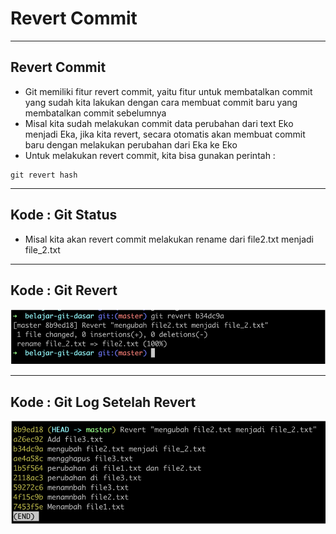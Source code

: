 # Revert Commit

---

## Revert Commit

- Git memiliki fitur revert commit, yaitu fitur untuk membatalkan commit yang sudah kita lakukan dengan cara membuat commit baru yang membatalkan commit sebelumnya
- Misal kita sudah melakukan commit data perubahan dari text Eko menjadi Eka, jika kita revert, secara otomatis akan membuat commit baru dengan melakukan perubahan dari Eka ke Eko
- Untuk melakukan revert commit, kita bisa gunakan perintah :
```
git revert hash
```

---

## Kode : Git Status

- Misal kita akan revert commit melakukan rename dari file2.txt menjadi file_2.txt

---

## Kode : Git Revert

![1](../assets/img/18/1.PNG)

---

## Kode : Git Log Setelah Revert

![2](../assets/img/18/2.PNG)
